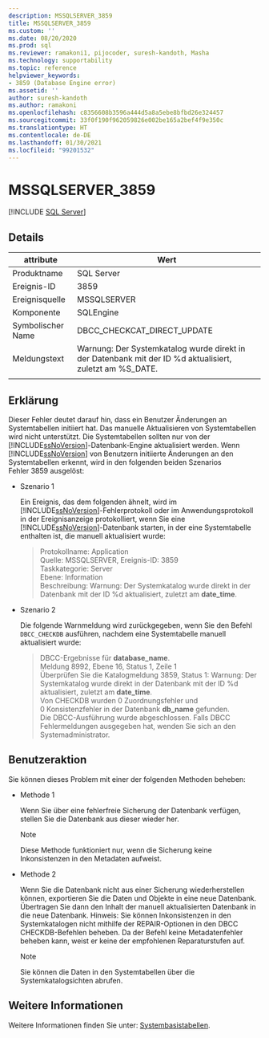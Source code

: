 ```yaml
---
description: MSSQLSERVER_3859
title: MSSQLSERVER_3859
ms.custom: ''
ms.date: 08/20/2020
ms.prod: sql
ms.reviewer: ramakoni1, pijocoder, suresh-kandoth, Masha
ms.technology: supportability
ms.topic: reference
helpviewer_keywords:
- 3859 (Database Engine error)
ms.assetid: ''
author: suresh-kandoth
ms.author: ramakoni
ms.openlocfilehash: c8356608b3596a444d5a8a5ebe8bfbd26e324457
ms.sourcegitcommit: 33f0f190f962059826e002be165a2bef4f9e350c
ms.translationtype: HT
ms.contentlocale: de-DE
ms.lasthandoff: 01/30/2021
ms.locfileid: "99201532"
---
```

# <a name="mssqlserver_3859"></a>MSSQLSERVER_3859
 [!INCLUDE [SQL Server](../../includes/applies-to-version/sqlserver.md)]

## <a name="details"></a>Details

|attribute|Wert|
|---|---|
|Produktname|SQL Server|
|Ereignis-ID|3859|
|Ereignisquelle|MSSQLSERVER|
|Komponente|SQLEngine|
|Symbolischer Name|DBCC_CHECKCAT_DIRECT_UPDATE|
|Meldungstext|Warnung: Der Systemkatalog wurde direkt in der Datenbank mit der ID \%d aktualisiert, zuletzt am %S_DATE.|
||

## <a name="explanation"></a>Erklärung

Dieser Fehler deutet darauf hin, dass ein Benutzer Änderungen an Systemtabellen initiiert hat. Das manuelle Aktualisieren von Systemtabellen wird nicht unterstützt. Die Systemtabellen sollten nur von der [!INCLUDE[ssNoVersion](../../includes/ssnoversion-md.md)]-Datenbank-Engine aktualisiert werden. Wenn [!INCLUDE[ssNoVersion](../../includes/ssnoversion-md.md)] von Benutzern initiierte Änderungen an den Systemtabellen erkennt, wird in den folgenden beiden Szenarios Fehler 3859 ausgelöst:

- Szenario 1

    Ein Ereignis, das dem folgenden ähnelt, wird im [!INCLUDE[ssNoVersion](../../includes/ssnoversion-md.md)]-Fehlerprotokoll oder im Anwendungsprotokoll in der Ereignisanzeige protokolliert, wenn Sie eine [!INCLUDE[ssNoVersion](../../includes/ssnoversion-md.md)]-Datenbank starten, in der eine Systemtabelle enthalten ist, die manuell aktualisiert wurde:

    > Protokollname: Application  
    Quelle: MSSQLSERVER, Ereignis-ID: 3859  
    Taskkategorie: Server  
    Ebene: Information  
    Beschreibung: Warnung: Der Systemkatalog wurde direkt in der Datenbank mit der ID \%d aktualisiert, zuletzt am **date_time**.  

- Szenario 2  

    Die folgende Warnmeldung wird zurückgegeben, wenn Sie den Befehl `DBCC_CHECKDB` ausführen, nachdem eine Systemtabelle manuell aktualisiert wurde:

    > DBCC-Ergebnisse für **database_name**.  
    Meldung 8992, Ebene 16, Status 1, Zeile 1  
    Überprüfen Sie die Katalogmeldung 3859, Status 1: Warnung: Der Systemkatalog wurde direkt in der Datenbank mit der ID \%d aktualisiert, zuletzt am **date_time**.  
    Von CHECKDB wurden 0 Zuordnungsfehler und 0 Konsistenzfehler in der Datenbank **db_name** gefunden.  
    Die DBCC-Ausführung wurde abgeschlossen. Falls DBCC Fehlermeldungen ausgegeben hat, wenden Sie sich an den Systemadministrator.

## <a name="user-action"></a>Benutzeraktion

Sie können dieses Problem mit einer der folgenden Methoden beheben:

- Methode 1

    Wenn Sie über eine fehlerfreie Sicherung der Datenbank verfügen, stellen Sie die Datenbank aus dieser wieder her.  
    > [!NOTE]
    > Diese Methode funktioniert nur, wenn die Sicherung keine Inkonsistenzen in den Metadaten aufweist.  

- Methode 2  

    Wenn Sie die Datenbank nicht aus einer Sicherung wiederherstellen können, exportieren Sie die Daten und Objekte in eine neue Datenbank. Übertragen Sie dann den Inhalt der manuell aktualisierten Datenbank in die neue Datenbank. Hinweis: Sie können Inkonsistenzen in den Systemkatalogen nicht mithilfe der REPAIR-Optionen in den DBCC CHECKDB-Befehlen beheben. Da der Befehl keine Metadatenfehler beheben kann, weist er keine der empfohlenen Reparaturstufen auf.

    > [!NOTE]
    > Sie können die Daten in den Systemtabellen über die Systemkatalogsichten abrufen.

## <a name="more-information"></a>Weitere Informationen

Weitere Informationen finden Sie unter: [Systembasistabellen](../system-tables/system-base-tables.md).